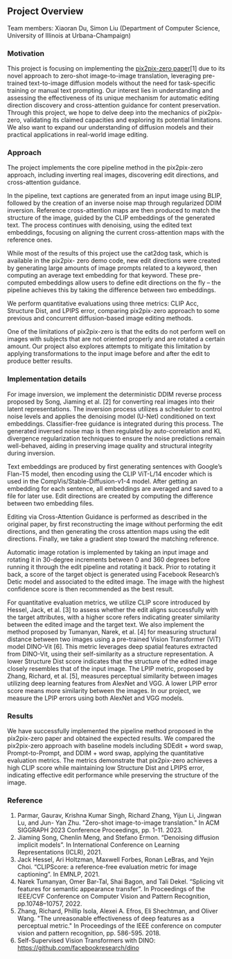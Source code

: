 ## Project Overview
Team members: Xiaoran Du, Simon Liu (Department of Computer Science, University of Illinois at Urbana-Champaign)
### Motivation
This project is focusing on implementing the [pix2pix-zero paper](https://arxiv.org/pdf/2302.03027)[1] due to its novel approach to
zero-shot image-to-image translation, leveraging pre-trained text-to-image diffusion models
without the need for task-specific training or manual text prompting. Our interest lies in
understanding and assessing the effectiveness of its unique mechanism for automatic editing
direction discovery and cross-attention guidance for content preservation. Through this project,
we hope to delve deep into the mechanics of pix2pix-zero, validating its claimed capacities and
exploring its potential limitations. We also want to expand our understanding of diffusion models
and their practical applications in real-world image editing.

### Approach
The project implements the core pipeline method in the pix2pix-zero approach, including
inverting real images, discovering edit directions, and cross-attention guidance.

In the pipeline, text captions are generated from an input image using BLIP, followed by the
creation of an inverse noise map through regularized DDIM inversion. Reference cross-attention
maps are then produced to match the structure of the image, guided by the CLIP embeddings of
the generated text. The process continues with denoising, using the edited text embeddings,
focusing on aligning the current cross-attention maps with the reference ones.

While most of the results of this project use the cat2dog task, which is available in the pix2pix-
zero demo code, new edit directions were created by generating large amounts of image prompts
related to a keyword, then computing an average text embedding for that keyword. These pre-
computed embeddings allow users to define edit directions on the fly – the pipeline achieves this
by taking the difference between two embeddings.

We perform quantitative evaluations using three metrics: CLIP Acc, Structure Dist, and LPIPS
error, comparing pix2pix-zero approach to some previous and concurrent diffusion-based image
editing methods.

One of the limitations of pix2pix-zero is that the edits do not perform well on images with
subjects that are not oriented properly and are rotated a certain amount. Our project also explores
attempts to mitigate this limitation by applying transformations to the input image before and
after the edit to produce better results.

### Implementation details
For image inversion, we implement the deterministic DDIM reverse process proposed by Song,
Jiaming et al. [2] for converting real images into their latent representations. The inversion
process utilizes a scheduler to control noise levels and applies the denoising model (U-Net)
conditioned on text embeddings. Classifier-free guidance is integrated during this process. The
generated inversed noise map is then regulated by auto-correlation and KL divergence
regularization techniques to ensure the noise predictions remain well-behaved, aiding in
preserving image quality and structural integrity during inversion.

Text embeddings are produced by first generating sentences with Google’s Flan-T5 model, then
encoding using the CLIP ViT-L/14 encoder which is used in the CompVis/Stable-Diffusion-v1-4
model. After getting an embedding for each sentence, all embeddings are averaged and saved to
a file for later use. Edit directions are created by computing the difference between two
embedding files.

Editing via Cross-Attention Guidance is performed as described in the original paper, by first
reconstructing the image without performing the edit directions, and then generating the cross
attention maps using the edit directions. Finally, we take a gradient step toward the matching
reference.

Automatic image rotation is implemented by taking an input image and rotating it in 30-degree
increments between 0 and 360 degrees before running it through the edit pipeline and rotating it
back. Prior to rotating it back, a score of the target object is generated using Facebook
Research’s Detic model and associated to the edited image. The image with the highest
confidence score is then recommended as the best result.

For quantitative evaluation metrics, we utilize CLIP score introduced by Hessel, Jack, et al. [3] to
assess whether the edit aligns successfully with the target attributes, with a higher score refers
indicating greater similarity between the edited image and the target text. We also implement the
method proposed by Tumanyan, Narek, et al. [4] for measuring structural distance between two
images using a pre-trained Vision Transformer (ViT) model DINO-Vit [6]. This metric leverages
deep spatial features extracted from DINO-Vit, using their self-similarity as a structure
representation. A lower Structure Dist score indicates that the structure of the edited image
closely resembles that of the input image. The LPIP metric, proposed by Zhang, Richard, et al.
[5], measures perceptual similarity between images utilizing deep learning features from AlexNet
and VGG. A lower LPIP error score means more similarity between the images. In our project,
we measure the LPIP errors using both AlexNet and VGG models.

### Results
We have successfully implemented the pipeline method proposed in the pix2pix-zero paper and
obtained the expected results. We compared the pix2pix-zero approach with baseline models
including SDEdit + word swap, Prompt-to-Prompt, and DDIM + word swap, applying the
quantitative evaluation metrics. The metrics demonstrate that pix2pix-zero achieves a high CLIP
score while maintaining low Structure Dist and LPIPS error, indicating effective edit
performance while preserving the structure of the image.

### Reference
1. Parmar, Gaurav, Krishna Kumar Singh, Richard Zhang, Yijun Li, Jingwan Lu, and Jun-
Yan Zhu. "Zero-shot image-to-image translation." In ACM SIGGRAPH 2023
Conference Proceedings, pp. 1-11. 2023.
2. Jiaming Song, Chenlin Meng, and Stefano Ermon. “Denoising diffusion implicit
models”. In International Conference on Learning Representations (ICLR), 2021.
3. Jack Hessel, Ari Holtzman, Maxwell Forbes, Ronan LeBras, and Yejin Choi.
“CLIPScore: a reference-free evaluation metric for image captioning”. In EMNLP, 2021.
4. Narek Tumanyan, Omer Bar-Tal, Shai Bagon, and Tali Dekel. “Splicing vit features for
semantic appearance transfer”. In Proceedings of the IEEE/CVF Conference on
Computer Vision and Pattern Recognition, pp.10748–10757, 2022.
5. Zhang, Richard, Phillip Isola, Alexei A. Efros, Eli Shechtman, and Oliver Wang. "The
unreasonable effectiveness of deep features as a perceptual metric." In Proceedings of the
IEEE conference on computer vision and pattern recognition, pp. 586-595. 2018.
6. Self-Supervised Vision Transformers with DINO:
https://github.com/facebookresearch/dino
